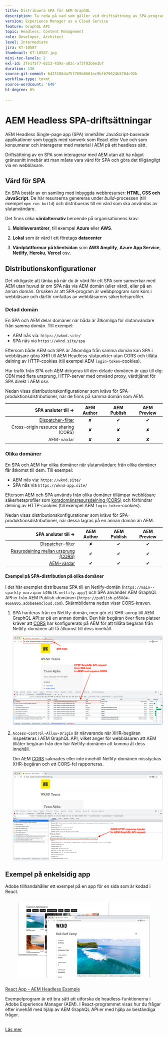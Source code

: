 ```yaml
---
title: Distribuera SPA för AEM GraphQL
description: Ta reda på vad som gäller vid driftsättning av SPA-program (Single-page app) AEM Headless.
version: Experience Manager as a Cloud Service
feature: GraphQL API
topic: Headless, Content Management
role: Developer, Architect
level: Intermediate
jira: KT-10587
thumbnail: KT-10587.jpg
mini-toc-levels: 2
exl-id: 3fe175f7-6213-439a-a02c-af3f82b6e3b7
duration: 136
source-git-commit: 6425188da75f789b0661ec9bfb79624b5704c92b
workflow-type: tm+mt
source-wordcount: '640'
ht-degree: 0%

---
```


# AEM Headless SPA-driftsättningar

AEM Headless Single-page app (SPA) innehåller JavaScript-baserade applikationer som byggts med ramverk som React eller Vue och som konsumerar och interagerar med material i AEM på ett headless sätt.

Driftsättning av en SPA som interagerar med AEM utan att ha något gränssnitt innebär att man måste vara värd för SPA och göra det tillgängligt via en webbläsare.

## Värd för SPA

En SPA består av en samling med inbyggda webbresurser: **HTML, CSS och JavaScript**. De här resurserna genereras under _build_-processen (till exempel `npm run build`) och distribueras till en värd som ska användas av slutanvändare.

Det finns olika **värdalternativ** beroende på organisationens krav:

1. **Molnleverantörer**, till exempel **Azure** eller **AWS**.

2. **Lokal** som är värd i ett företags **datacenter**

3. **Värdplattformar på klientsidan** som **AWS Amplify**, **Azure App Service**, **Netlify**, **Heroku**, **Vercel** osv.

## Distributionskonfigurationer

Det viktigaste att tänka på när du är värd för ett SPA som samverkar med AEM utan huvud är om SPA nås via AEM domän (eller värd), eller på en annan domän.  Orsaken är att SPA-program är webbprogram som körs i webbläsare och därför omfattas av webbläsarens säkerhetsprofiler.

### Delad domän

En SPA och AEM delar domäner när båda är åtkomliga för slutanvändare från samma domän. Till exempel:

+ AEM nås via: `https://wknd.site/`
+ SPA nås via `https://wknd.site/spa`

Eftersom både AEM och SPA är åtkomliga från samma domän kan SPA i webbläsare göra XHR till AEM Headless-slutpunkter utan CORS och tillåta delning av HTTP-cookies (till exempel AEM `login-token`-cookies).

Hur trafik från SPA och AEM dirigeras till den delade domänen är upp till dig: CDN med flera ursprung, HTTP-server med omvänd proxy, värdtjänst för SPA direkt i AEM osv.

Nedan visas distributionskonfigurationer som krävs för SPA-produktionsdistributioner, när de finns på samma domän som AEM.

| SPA ansluter till → | AEM Author | AEM Publish | AEM Preview |
|---------------------------------------------------:|:----------:|:-----------:|:-----------:|
| [Dispatcher-filter](./configurations/dispatcher-filters.md) | ✘ | ✔ | ✔ |
| Cross-origin resource sharing (CORS) | ✘ | ✘ | ✘ |
| AEM-värdar | ✘ | ✘ | ✘ |

### Olika domäner

En SPA och AEM har olika domäner när slutanvändare från olika domäner får åtkomst till dem. Till exempel:

+ AEM nås via: `https://wknd.site/`
+ SPA nås via `https://wknd-app.site/`

Eftersom AEM och SPA används från olika domäner tillämpar webbläsare säkerhetsprofiler som [korsdomänsresursdelning (CORS)](./configurations/cors.md) och förhindrar delning av HTTP-cookies (till exempel AEM `login-token`-cookies).

Nedan visas distributionskonfigurationer som krävs för SPA-produktionsdistributioner, när dessa lagras på en annan domän än AEM.

| SPA ansluter till → | AEM Author | AEM Publish | AEM Preview |
|---------------------------------------------------:|:----------:|:-----------:|:-----------:|
| [Dispatcher-filter](./configurations/dispatcher-filters.md) | ✘ | ✔ | ✔ |
| [Resursdelning mellan ursprung (CORS)](./configurations/cors.md) | ✔ | ✔ | ✔ |
| [AEM-värdar](./configurations/aem-hosts.md) | ✔ | ✔ | ✔ |

#### Exempel på SPA-distribution på olika domäner

I det här exemplet distribueras SPA till en Netlify-domän (`https://main--sparkly-marzipan-b20bf8.netlify.app/`) och SPA använder AEM GraphQL API:er från AEM Publish-domänen (`https://publish-p65804-e666805.adobeaemcloud.com`). Skärmbilderna nedan visar CORS-kraven.

1. SPA hanteras från en Netlify-domän, men gör ett XHR-anrop till AEM GraphQL API:er på en annan domän. Den här begäran över flera platser kräver att [CORS](./configurations/cors.md) har konfigurerats på AEM för att tillåta begäran från Netlify-domänen att få åtkomst till dess innehåll.

   ![SPA-begäran från SPA- och AEM-värdar &#x200B;](assets/spa/cors-requirement.png)

2. `Access-Control-Allow-Origin` är närvarande när XHR-begäran inspekteras i AEM GraphQL API, vilket anger för webbläsaren att AEM tillåter begäran från den här Netlify-domänen att komma åt dess innehåll.

   Om AEM [CORS](./configurations/cors.md) saknades eller inte innehöll Netlify-domänen misslyckas XHR-begäran och ett CORS-fel rapporteras.

   ![CORS-svarshuvud AEM GraphQL API](assets/spa/cors-response-headers.png)

## Exempel på enkelsidig app

Adobe tillhandahåller ett exempel på en app för en sida som är kodad i React.

<!-- CARDS 

* ../example-apps/react-app.md

-->
<!-- START CARDS HTML - DO NOT MODIFY BY HAND -->
<div class="columns">
    <div class="column is-half-tablet is-half-desktop is-one-third-widescreen" aria-label="React App - AEM Headless Example">
        <div class="card" style="height: 100%; display: flex; flex-direction: column; height: 100%;">
            <div class="card-image">
                <figure class="image x-is-16by9">
                    <a href="../example-apps/react-app.md" title="Reaktionsapp - Exempel på AEM Headless" target="_blank" rel="referrer">
                        <img class="is-bordered-r-small" src="../example-apps/assets/react-app/react-app.png" alt="Reaktionsapp - Exempel på AEM Headless"
                             style="width: 100%; aspect-ratio: 16 / 9; object-fit: cover; overflow: hidden; display: block; margin: auto;">
                    </a>
                </figure>
            </div>
            <div class="card-content is-padded-small" style="display: flex; flex-direction: column; flex-grow: 1; justify-content: space-between;">
                <div class="top-card-content">
                    <p class="headline is-size-6 has-text-weight-bold">
                        <a href="../example-apps/react-app.md" target="_blank" rel="referrer" title="Reaktionsapp - Exempel på AEM Headless">React App - AEM Headless Example</a>
                    </p>
                    <p class="is-size-6">Exempelprogram är ett bra sätt att utforska de headless-funktionerna i Adobe Experience Manager (AEM). I React-programmet visas hur du frågar efter innehåll med hjälp av AEM GraphQL API:er med hjälp av beständiga frågor.</p>
                </div>
                <a href="../example-apps/react-app.md" target="_blank" rel="referrer" class="spectrum-Button spectrum-Button--outline spectrum-Button--primary spectrum-Button--sizeM" style="align-self: flex-start; margin-top: 1rem;">
                    <span class="spectrum-Button-label has-no-wrap has-text-weight-bold">Läs mer</span>
                </a>
            </div>
        </div>
    </div>
</div>
<!-- END CARDS HTML - DO NOT MODIFY BY HAND -->


